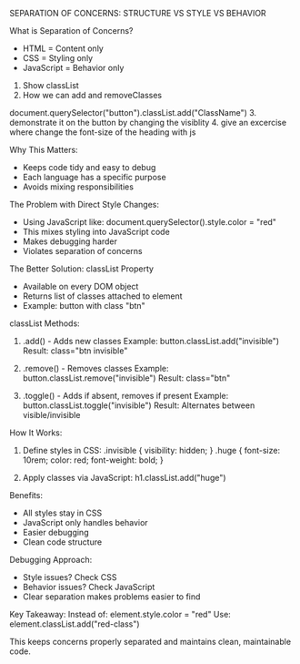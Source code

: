 SEPARATION OF CONCERNS: STRUCTURE VS STYLE VS BEHAVIOR

What is Separation of Concerns?
- HTML = Content only
- CSS = Styling only  
- JavaScript = Behavior only


1. Show classList
2. How we can add and removeClasses

document.querySelector("button").classList.add("ClassName")
3. demonstrate it on the button by changing the visiblity
4. give an excercise where change the font-size of the heading with js

Why This Matters:
- Keeps code tidy and easy to debug
- Each language has a specific purpose
- Avoids mixing responsibilities

The Problem with Direct Style Changes:
- Using JavaScript like: document.querySelector().style.color = "red"
- This mixes styling into JavaScript code
- Makes debugging harder
- Violates separation of concerns

The Better Solution: classList Property
- Available on every DOM object
- Returns list of classes attached to element
- Example: button with class "btn"

classList Methods:
1. .add() - Adds new classes
   Example: button.classList.add("invisible")
   Result: class="btn invisible"

2. .remove() - Removes classes
   Example: button.classList.remove("invisible")
   Result: class="btn"

3. .toggle() - Adds if absent, removes if present
   Example: button.classList.toggle("invisible")
   Result: Alternates between visible/invisible

How It Works:
1. Define styles in CSS:
   .invisible { visibility: hidden; }
   .huge { 
     font-size: 10rem;
     color: red;
     font-weight: bold;
   }

2. Apply classes via JavaScript:
   h1.classList.add("huge")

Benefits:
- All styles stay in CSS
- JavaScript only handles behavior
- Easier debugging
- Clean code structure

Debugging Approach:
- Style issues? Check CSS
- Behavior issues? Check JavaScript
- Clear separation makes problems easier to find

Key Takeaway:
Instead of: element.style.color = "red"
Use: element.classList.add("red-class")

This keeps concerns properly separated and
maintains clean, maintainable code.

